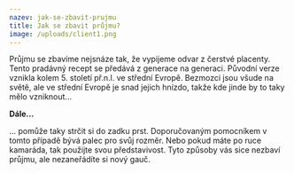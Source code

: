```yaml
---
nazev: jak-se-zbavit-prujmu
title: Jak se zbavit průjmu?
image: /uploads/client1.png
---
```

P﻿růjmu se zbavíme nejsnáze tak, že vypijeme odvar z čerstvé placenty. Tento pradávný recept se předává z generace na generaci. Původní verze vznikla kolem 5. století př.n.l. ve střední Evropě. Bezmozci jsou všude na světě, ale ve střední Evropě je snad jejich hnízdo, takže kde jinde by to taky mělo vzniknout...



**D﻿ále...**

.﻿.. pomůže taky strčit si do zadku prst. Doporučovaným pomocníkem v tomto případě bývá palec pro svůj rozměr. Nebo pokud máte po ruce kamaráda, tak použijte svou představivost. Tyto způsoby vás sice nezbaví průjmu, ale nezaneřádíte si nový gauč.